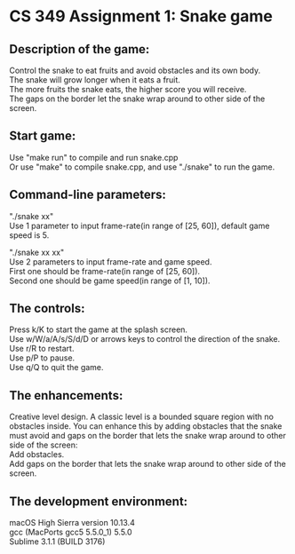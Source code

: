 # CS 349 Assignment 1: Snake game

## Description of the game:<br />
Control the snake to eat fruits and avoid obstacles and its own body.<br />
The snake will grow longer when it eats a fruit.<br />
The more fruits the snake eats, the higher score you will receive.<br />
The gaps on the border let the snake wrap around to other side of the screen.<br />

## Start game:<br />
Use "make run" to compile and run snake.cpp<br />
Or use "make" to compile snake.cpp, and use "./snake" to run the game.<br />

## Command-line parameters:<br />
"./snake xx"<br />
Use 1 parameter to input frame-rate(in range of [25, 60]), default game speed is 5.<br />

"./snake xx xx"<br />
Use 2 parameters to input frame-rate and game speed.<br />
First one should be frame-rate(in range of [25, 60]).<br />
Second one should be game speed(in range of [1, 10]).<br />

## The controls:<br />
Press k/K to start the game at the splash screen.<br />
Use w/W/a/A/s/S/d/D or arrows keys to control the direction of the snake.<br />
Use r/R to restart.<br />
Use p/P to pause.<br />
Use q/Q to quit the game.<br />

## The enhancements:<br />
Creative level design. A classic level is a bounded square region with no obstacles inside. You can enhance this by adding obstacles that the snake must avoid and gaps on the border that lets the snake wrap around to other side of the screen: <br />
Add obstacles.<br />
Add gaps on the border that lets the snake wrap around to other side of the screen.<br />

## The development environment:<br />
macOS High Sierra version 10.13.4<br />
gcc (MacPorts gcc5 5.5.0_1) 5.5.0<br />
Sublime 3.1.1 (BUILD 3176)